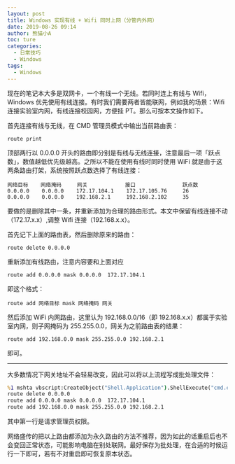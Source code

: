 ```yaml
---
layout: post
title: Windows 实现有线 + Wifi 同时上网（分管内外网）
date: 2019-08-26 09:14
author: 熊猫小A
toc: ture
categories: 
  - 日常技巧
  - Windows
tags:
  - Windows
---
```


现在的笔记本大多是双网卡，一个有线一个无线。若同时连上有线与 Wifi，Windows 优先使用有线连接。有时我们需要两者皆能联网，例如我的场景：Wifi 连接实验室内网，有线连接校园网，方便挂 PT。那么可按本文操作如下。

首先连接有线与无线，在 CMD 管理员模式中输出当前路由表：

```
route print
```

顶部两行以 0.0.0.0 开头的路由即分别是有线与无线连接，注意最后一项「跃点数」，数值越低优先级越高。之所以不能在使用有线时同时使用 WiFi 就是由于这两条路由打架，系统按照跃点数选择了有线连接：

```
网络目标    网络掩码     网关            接口               跃点数
0.0.0.0    0.0.0.0    172.17.104.1    172.17.105.76     26
0.0.0.0    0.0.0.0    192.168.2.1     192.168.2.102     35
```

要做的是删除其中一条，并重新添加为合理的路由形式。本文中保留有线连接不动（172.17.x.x）,调整 Wifi 连接（192.168.x.x）。

首先记下上面的路由表，然后删除原来的路由：

```
route delete 0.0.0.0
```

重新添加有线路由，注意内容要和上面对应

```
route add 0.0.0.0 mask 0.0.0.0  172.17.104.1
```

即这个格式：

```
route add 网络目标 mask 网络掩码 网关
```

然后添加 WiFi 内网路由，这里认为 192.168.0.0/16（即 192.168.x.x）都属于实验室内网，则子网掩码为 255.255.0.0，网关为之前路由表的结果：

```
route add 192.168.0.0 mask 255.255.0.0 192.168.2.1
```

即可。

---

大多数情况下网关地址不会轻易改变，因此可以将以上流程写成批处理文件：

```bat
%1 mshta vbscript:CreateObject("Shell.Application").ShellExecute("cmd.exe","/c %~s0 ::","","runas",1)(window.close)&&exit
route delete 0.0.0.0
route add 0.0.0.0 mask 0.0.0.0  172.17.104.1
route add 192.168.0.0 mask 255.255.0.0 192.168.2.1
```

其中第一行是请求管理员权限。

网络盛传的把以上路由都添加为永久路由的方法不推荐，因为如此的话重启后也不会变回正常状态，可能影响电脑在别处联网。最好保存为批处理，在合适的时候运行一下即可，若有不对重启即可恢复原本状态。